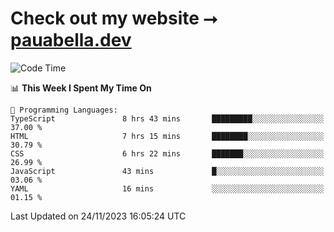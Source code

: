 # Check out my website ⭢ [pauabella.dev](https://pauabella.dev)

<!--START_SECTION:waka-->
![Code Time](http://img.shields.io/badge/Code%20Time-2%2C709%20hrs%2016%20mins-blue)

📊 **This Week I Spent My Time On** 

```text
💬 Programming Languages: 
TypeScript               8 hrs 43 mins       █████████░░░░░░░░░░░░░░░░   37.00 % 
HTML                     7 hrs 15 mins       ████████░░░░░░░░░░░░░░░░░   30.79 % 
CSS                      6 hrs 22 mins       ███████░░░░░░░░░░░░░░░░░░   26.99 % 
JavaScript               43 mins             █░░░░░░░░░░░░░░░░░░░░░░░░   03.06 % 
YAML                     16 mins             ░░░░░░░░░░░░░░░░░░░░░░░░░   01.15 % 
```


 Last Updated on 24/11/2023 16:05:24 UTC
<!--END_SECTION:waka-->
